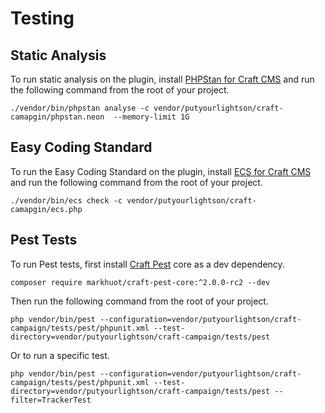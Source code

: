# Testing

## Static Analysis

To run static analysis on the plugin,
install [PHPStan for Craft CMS](https://github.com/craftcms/phpstan) and run the
following command from the root of your project.

```shell
./vendor/bin/phpstan analyse -c vendor/putyourlightson/craft-camapgin/phpstan.neon  --memory-limit 1G
```

## Easy Coding Standard

To run the Easy Coding Standard on the plugin,
install [ECS for Craft CMS](https://github.com/craftcms/ecs) and run the
following command from the root of your project.

```shell
./vendor/bin/ecs check -c vendor/putyourlightson/craft-camapgin/ecs.php
```

## Pest Tests

To run Pest tests, first install [Craft Pest](https://craft-pest.com/) core as a dev dependency.

```shell
composer require markhuot/craft-pest-core:^2.0.0-rc2 --dev
```

Then run the following command from the root of your project.

```shell
php vendor/bin/pest --configuration=vendor/putyourlightson/craft-campaign/tests/pest/phpunit.xml --test-directory=vendor/putyourlightson/craft-campaign/tests/pest
```

Or to run a specific test.

```shell
php vendor/bin/pest --configuration=vendor/putyourlightson/craft-campaign/tests/pest/phpunit.xml --test-directory=vendor/putyourlightson/craft-campaign/tests/pest --filter=TrackerTest
```
